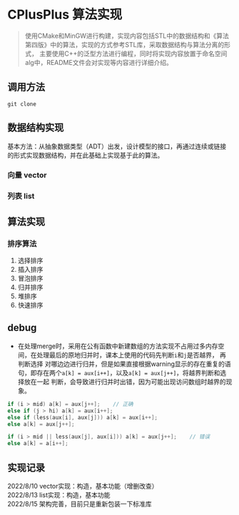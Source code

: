 # CPlusPlus 算法实现

> 使用CMake和MinGW进行构建，实现内容包括STL中的数据结构和《算法 第四版》中的算法，实现的方式参考STL库，采取数据结构与算法分离的形式，
> 主要使用C++的泛型方法进行编程，同时将实现内容放置于命名空间alg中，README文件会对实现等内容进行详细介绍。

## 调用方法

```shell
git clone 
```

## 数据结构实现

基本方法：从抽象数据类型（ADT）出发，设计模型的接口，再通过连续或链接的形式实现数据结构，并在此基础上实现基于此的算法。

### 向量 vector

### 列表 list

## 算法实现

### 排序算法

1. 选择排序
2. 插入排序
3. 冒泡排序
4. 归并排序
5. 堆排序
6. 快速排序

## debug

* 在处理merge时，采用在公有函数中新建数组的方法实现不占用过多内存空间，在处理最后的原地归并时，课本上使用的代码先判断`i`和`j`是否越界， 再判断选择
对哪边边进行归并，但是如果直接根据warning显示的存在重复的语句，即存在两个`a[k] = aux[i++]`，以及`a[k] = aux[j++]`，将越界判断和选择放在一起
判断，会导致进行归并时出错，因为可能出现访问数组时越界的现象。

```c++
if (i > mid) a[k] = aux[j++];    // 正确
else if (j > hi) a[k] = aux[i++];
else if (less(aux[i], aux[j])) a[k] = aux[i++];
else a[k] = aux[j++];
```

```c++
if (i > mid || less(aux[j], aux[i])) a[k] = aux[j++];    // 错误
else a[k] = a[i++];
```

## 实现记录

2022/8/10 vector实现：构造，基本功能（增删改查）    
2022/8/13 list实现：构造，基本功能    
2022/8/15 架构完善，目前只是重新包装一下标准库    
